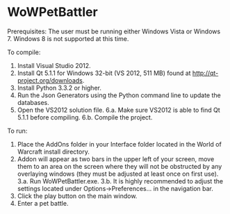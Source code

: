 WoWPetBattler
=============
Prerequisites:
The user must be running either Windows Vista or Windows 7. Windows 8 is not supported at this time.


To compile:
1. Install Visual Studio 2012.
2. Install Qt 5.1.1 for Windows 32-bit (VS 2012, 511 MB) found at http://qt-project.org/downloads.
3. Install Python 3.3.2 or higher.
4. Run the Json Generators using the Python command line to update the databases.
5. Open the VS2012 solution file.
6.a. Make sure VS2012 is able to find Qt 5.1.1 before compiling.
6.b. Compile the project.

To run:
1. Place the AddOns folder in your Interface folder located in the World of Warcraft install directory.
2. Addon will appear as two bars in the upper left of your screen, move them to an area on the screen where they will not be obstructed by any overlaying windows (they must be adjusted at least once on first use).
3.a. Run WoWPetBattler.exe.
3.b. It is highly recommended to adjust the settings located under Options->Preferences... in the navigation bar.
4. Click the play button on the main window.
5. Enter a pet battle.